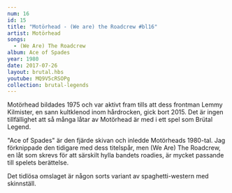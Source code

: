 ```yaml
---
num: 16
id: 15
title: "Motörhead - (We are) the Roadcrew #bl16"
artist: Motörhead
songs:
  - (We Are) The Roadcrew
album: Ace of Spades
year: 1980
date: 2017-07-26
layout: brutal.hbs
youtube: MQ9V5cRSOPg
collection: brutal-legends
---
```


Motörhead bildades 1975 och var aktivt fram tills att dess frontman Lemmy Kilmister, en sann kultklenod inom hårdrocken, gick bort 2015. Det är ingen tillfällighet att så många låtar av Motörhead är med i ett spel som Brütal Legend.

"Ace of Spades" är den fjärde skivan och inledde Motörheads 1980-tal. Jag förknippade den tidigare med dess titelspår, men (We Are) The Roadcrew, en låt som skrevs för att särskilt hylla bandets roadies, är mycket passande till spelets berättelse.

Det tidlösa omslaget är någon sorts variant av spaghetti-western med skinnställ.
